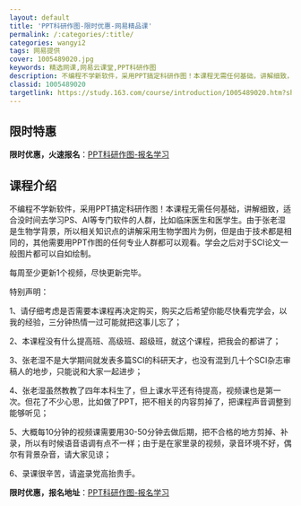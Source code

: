 ```yaml
---
layout: default
title: 'PPT科研作图-限时优惠-网易精品课'
permalink: /:categories/:title/
categories: wangyi2
tags: 网易提供
cover: 1005489020.jpg
keywords: 精选网课,网易云课堂,PPT科研作图
description: 不编程不学新软件，采用PPT搞定科研作图！本课程无需任何基础，讲解细致，适合没时间去学习PS、AI等专门软件的人群，比如
classid: 1005489020
targetlink: https://study.163.com/course/introduction/1005489020.htm?share=1&shareId=1025206652&utm_campaign=share&utm_medium=iphoneShare&utm_source=&utm_u=1025206652
---
```


## 限时特惠

**限时优惠，火速报名**：[PPT科研作图-报名学习](https://study.163.com/course/introduction/1005489020.htm?share=1&shareId=1025206652&utm_campaign=share&utm_medium=iphoneShare&utm_source=&utm_u=1025206652)

## 课程介绍

不编程不学新软件，采用PPT搞定科研作图！本课程无需任何基础，讲解细致，适合没时间去学习PS、AI等专门软件的人群，比如临床医生和医学生。由于张老湿是生物学背景，所以相关知识点的讲解采用生物学图片为例，但是由于技术都是相同的，其他需要用PPT作图的任何专业人群都可以观看。学会之后对于SCI论文一般图片都可以自如绘制。



每周至少更新1个视频，尽快更新完毕。



特别声明：

1、请仔细考虑是否需要本课程再决定购买，购买之后希望你能尽快看完学会，以我的经验，三分钟热情一过可能就把这事儿忘了；

2、本课程没有什么提高班、高级班、超级班，就这个课程，把我会的都讲了；

3、张老湿不是大学期间就发表多篇SCI的科研天才，也没有混到几十个SCI杂志审稿人的地步，只能说和大家一起进步；

4、张老湿虽然教教了四年本科生了，但上课水平还有待提高，视频课也是第一次。但花了不少心思，比如做了PPT，把不相关的内容剪掉了，把课程声音调整到能够听见；

5、大概每10分钟的视频课需要用30-50分钟去做后期，把不合格的地方剪掉、补录，所以有时候语音语调有点不一样；由于是在家里录的视频，录音环境不好，偶尔有背景杂音，请大家见谅；

6、录课很辛苦，请盗录党高抬贵手。

**限时优惠，报名地址**：[PPT科研作图-报名学习](https://study.163.com/course/introduction/1005489020.htm?share=1&shareId=1025206652&utm_campaign=share&utm_medium=iphoneShare&utm_source=&utm_u=1025206652)

